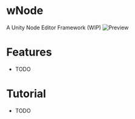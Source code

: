 # wNode
A Unity Node Editor Framework (WIP)
![Preview](https://github.com/cushmily/wNode/blob/master/Intro/Preview.png)

# Features
- TODO

# Tutorial
- TODO
